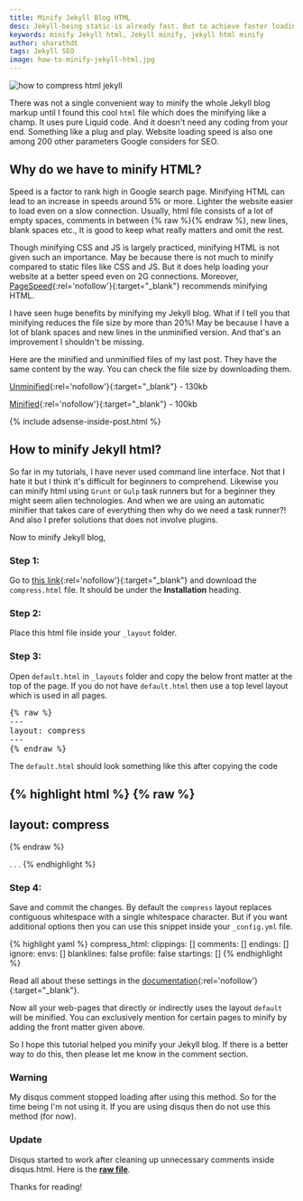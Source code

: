 ```yaml
---
title: Minify Jekyll Blog HTML
desc: Jekyll-being static-is already fast. But to achieve faster loading speed we can minify the html. Minifying CSS and JS is already in practice but compressing html is not practiced by everyone. But Jekyll posts and pages are in markdown and you may not be able to minify all of them using a tool. Jekyll html minify is important for loading websites in a lightning speed. 
keywords: minify Jekyll html, Jekyll minify, jekyll html minify
author: sharathdt
tags: Jekyll SEO
image: how-to-minify-jekyll-html.jpg
---
```


<img alt="how to compress html jekyll" title="jekyll compress html" itemprop="thumbnailUrl" src="{{ site.url }}/images/how-to-minify-jekyll-html.jpg">

<i class="fa fa-quote-left fa-3x fa-pull-left fa-border"></i>There was not a single convenient way to minify the whole Jekyll blog markup until I found this cool ```html``` file which does the minifying like a champ. It  uses pure Liquid code. And it doesn't need any coding from your end. Something like a plug and play. Website loading speed is also one among 200 other parameters Google considers for SEO.

## Why do we have to minify HTML?

Speed is a factor to rank high in Google search page. Minifying HTML can lead to an increase in speeds around 5% or more. Lighter the website easier to load even on a slow connection. Usually, html file consists of a lot of empty spaces, comments in between {% raw %}<!-- and -->{% endraw %}, new lines, blank spaces etc., It is good to keep what really matters and omit the rest.

Though minifying CSS and JS is largely practiced, minifying HTML is not given such an importance. May be because there is not much to minify compared to static files like CSS and JS. But it does help loading your website at a better speed even on 2G connections. Moreover, [PageSpeed](https://developers.google.com/speed/pagespeed/insights/){:rel='nofollow'}{:target="_blank"} recommends minifying HTML.

I have seen huge benefits by minifying my Jekyll blog. What if I tell you that minifying reduces the file size by more than 20%! May be because I have a lot of blank spaces and new lines in the unminified version. And that's an improvement I shouldn't be missing.

Here are the minified and unminified files of my last post. They have the same content by the way. You can check the file size by downloading them.

[Unminified](/data/view-source_blog.webjeda.com_how-to-fetch-first-image-from-jekyll-post.html){:rel='nofollow'}{:target="_blank"} - 130kb

[Minified](/data/view-source_blog.webjeda.com_how-to-fetch-first-image-from-jekyll-post-minified.html){:rel='nofollow'}{:target="_blank"} - 100kb

{% include adsense-inside-post.html %}

## How to minify Jekyll html?

So far in my tutorials, I have never used command line interface. Not that I hate it but I think it's difficult for beginners to comprehend. Likewise you can minify html using ```Grunt``` or ```Gulp``` task runners but for a beginner they might seem alien technologies. And when we are using an automatic minifier that takes care of everything then why do we need a task runner?! And also I prefer solutions that does not involve plugins.

Now to minify Jekyll blog, 

### Step 1: 
Go to [this link](http://jch.penibelst.de/){:rel='nofollow'}{:target="_blank"} and download the ```compress.html``` file. It should be under the **Installation** heading. 

### Step 2: 
Place this html file inside your ```_layout``` folder.

### Step 3: 
Open ```default.html``` in ```_layouts``` folder and copy the below front matter at the top of the page. If you do not have ```default.html``` then use a top level layout which is used in all pages.

<pre>{% raw %}
---
layout: compress
---
{% endraw %}</pre>

The ```default.html``` should look something like this after copying the code

{% highlight html %}
{% raw %}
---
layout: compress
---
{% endraw %}
<!DOCTYPE html>
<html>
.
.
.

</html>
{% endhighlight %}



### Step 4: 
Save and commit the changes. By default the ```compress``` layout replaces contiguous whitespace with a single whitespace character. But if you want additional options then you can use this snippet inside your ```_config.yml``` file.

{% highlight yaml %}
compress_html:
    clippings: []
    comments: []
    endings: []
    ignore:
    envs: []
    blanklines: false
    profile: false
    startings: []
{% endhighlight %}


Read all about these settings in the [documentation](http://jch.penibelst.de/){:rel='nofollow'}{:target="_blank"}.

Now all your web-pages that directly or indirectly uses the layout ```default``` will be minified. You can exclusively mention for certain pages to minify by adding the front matter given above. 

So I hope this tutorial helped you minify your Jekyll blog. If there is a better way to do this, then please let me know in the comment section.

<div class="warning">
<h3>Warning</h3>
<p>My disqus comment stopped loading after using this method. So for the time being I'm not using it. If you are using disqus then do not use this method (for now).</p>
</div>

<div class="tips">
    <h3>Update</h3>
    <p>
        Disqus started to work after cleaning up unnecessary comments inside disqus.html. Here is the <a href="https://raw.githubusercontent.com/sharu725/emerald/gh-pages/_includes/disqus.html" target="_blank" ><strong>raw file</strong></a>.
    </p>
</div>

Thanks for reading!